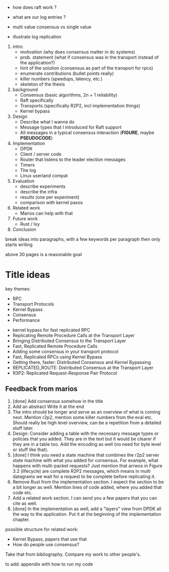 * how does raft work ?
* what are our log entries ?
* multi value consensus vs single value

* illustrate log replication

1. intro:
    - motivation (why does consensus matter in dc systems)
    - prob. statement (what if consensus was in the transport instead of the application?)
    - hint of the solution (consensus as part of the transport for rpcs)
    - enumerate contributions (bullet points really)
    - killer numbers (speedups, latency, etc.)
    - skeleton of the thesis
2. background
    - Consensus (basic algorithms, 2n + 1 reliability)
    - Raft specifically
    - Transports (specifically R2P2, incl implementation things)
    - Kernel bypass
3. Design
    - Describe what I wanna do
    - Message types that I introduced for Raft support
    - All messages in a typical consensus interaction (**FIGURE**, maybe **PSEUDOCODE**)
4. Implementation
    - DPDK
    - Client / server code
    - Router that listens to the leader election messages
    - Timers
    - The log
    - Linux userland compat
5. Evaluation
    - describe experiments
    - describe the infra
    - results (one per experiment)
    - comparison with kernel paxos
6. Related work
    - Marios can help with that
7. Future work
    - Rust / Ixy
8. Conclusion

break ideas into paragraphs, with a few keywords per paragraph
then only starts writing

above 30 pages is a reasonable goal

# Title ideas

key themes:

- RPC
- Transport Protocols
- Kernel Bypass
- Consensus
- Performance

* kernel bypass for fast replicated RPC
* Replicating Remote Procedure Calls at the Transport Layer
* Bringing Distributed Consensus to the Transport Layer
* Fast, Replicated Remote Procedure Calls
* Adding some consensus in your transport protocol
* Fast, Replicated RPCs using Kernel Bypass
* Getting there, faster: Distributed Consensus and Kernel Bypassing
* REPLICATED_ROUTE: Distributed Consensus at the Transport Layer
* R3P2: Replicated Request-Response Pair Protocol

## Feedback from marios

1. [done] Add consensus somehow in the title
2. Add an abstract
    Write it at the end
3. The intro should be longer and serve as an overview of what is coming next. Mention r2p2, mention some killer numbers from the eval etc.
    Should really be high level overview, can be a repetition from a detailed stuff later.
4. Design: Consider adding a table with the necessary message types or policies that you added. They are in the text but it would be clearer if they are in a table too.
    Add the encoding as well (no need for byte level or stuff like that).
5. [done] I think you need a state machine that combines the r2p2 server state machine with what you added for consensus. For example, what happens with multi-packet requests?
    Just mention that arrwos in Figure 3.2 (lifecycle) are complete R2P2 messages, which means in multi datagrams we wait for a request to be complete before replicating it.
6. Remove Rust from the implementation section. I expect the section to be a bit longer as well. Mention lines of code added, where you added that code etc.
7. Add a related work section. I can send you a few papers that you can cite as well.
8. [done] In the implementation as well, add a "layers" view from DPDK all the way to the application.
    Put it at the beginning of the implementation chapter.

possible structure for related work:

* Kernel Bypass, papers that use that
* How do people use consensus?

Take that from bibliography.
Compare my work to other people's.

to add: appendix with how to run my code
